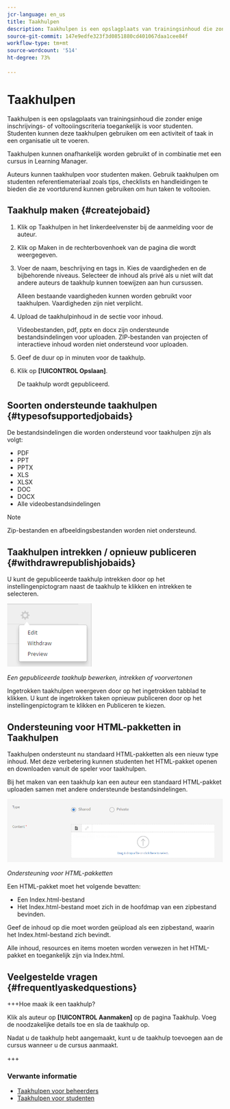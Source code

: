 ```yaml
---
jcr-language: en_us
title: Taakhulpen
description: Taakhulpen is een opslagplaats van trainingsinhoud die zonder enige inschrijvings- of voltooiingscriteria toegankelijk is voor studenten. Studenten kunnen deze taakhulpen gebruiken om een activiteit of taak in een organisatie uit te voeren.
source-git-commit: 147e9edfe323f3d0851880cd401067daa1cee84f
workflow-type: tm+mt
source-wordcount: '514'
ht-degree: 73%

---
```




# Taakhulpen

Taakhulpen is een opslagplaats van trainingsinhoud die zonder enige inschrijvings- of voltooiingscriteria toegankelijk is voor studenten. Studenten kunnen deze taakhulpen gebruiken om een activiteit of taak in een organisatie uit te voeren.

Taakhulpen kunnen onafhankelijk worden gebruikt of in combinatie met een cursus in Learning Manager.

Auteurs kunnen taakhulpen voor studenten maken. Gebruik taakhulpen om studenten referentiemateriaal zoals tips, checklists en handleidingen te bieden die ze voortdurend kunnen gebruiken om hun taken te voltooien.

## Taakhulp maken {#createjobaid}

1. Klik op Taakhulpen in het linkerdeelvenster bij de aanmelding voor de auteur.
1. Klik op Maken in de rechterbovenhoek van de pagina die wordt weergegeven.
1. Voer de naam, beschrijving en tags in. Kies de vaardigheden en de bijbehorende niveaus. Selecteer de inhoud als privé als u niet wilt dat andere auteurs de taakhulp kunnen toewijzen aan hun cursussen.

   Alleen bestaande vaardigheden kunnen worden gebruikt voor taakhulpen. Vaardigheden zijn niet verplicht.

1. Upload de taakhulpinhoud in de sectie voor inhoud.

   Videobestanden, pdf, pptx en docx zijn ondersteunde bestandsindelingen voor uploaden. ZIP-bestanden van projecten of interactieve inhoud worden niet ondersteund voor uploaden.

1. Geef de duur op in minuten voor de taakhulp.
1. Klik op **[!UICONTROL Opslaan]**.

   De taakhulp wordt gepubliceerd.

## Soorten ondersteunde taakhulpen {#typesofsupportedjobaids}

De bestandsindelingen die worden ondersteund voor taakhulpen zijn als volgt:

* PDF
* PPT
* PPTX
* XLS
* XLSX
* DOC
* DOCX
* Alle videobestandsindelingen

>[!NOTE]
>
>Zip-bestanden en afbeeldingsbestanden worden niet ondersteund.

## Taakhulpen intrekken / opnieuw publiceren {#withdrawrepublishjobaids}

U kunt de gepubliceerde taakhulp intrekken door op het instellingenpictogram naast de taakhulp te klikken en intrekken te selecteren.

![](assets/job-aid-withdraw.png)

*Een gepubliceerde taakhulp bewerken, intrekken of voorvertonen*

Ingetrokken taakhulpen weergeven door op het ingetrokken tabblad te klikken. U kunt de ingetrokken taken opnieuw publiceren door op het instellingenpictogram te klikken en Publiceren te kiezen.

## Ondersteuning voor HTML-pakketten in Taakhulpen

Taakhulpen ondersteunt nu standaard HTML-pakketten als een nieuw type inhoud. Met deze verbetering kunnen studenten het HTML-pakket openen en downloaden vanuit de speler voor taakhulpen.

Bij het maken van een taakhulp kan een auteur een standaard HTML-pakket uploaden samen met andere ondersteunde bestandsindelingen.

![](assets/html-job-aid.png)

*Ondersteuning voor HTML-pakketten*

Een HTML-pakket moet het volgende bevatten:

* Een Index.html-bestand
* Het Index.html-bestand moet zich in de hoofdmap van een zipbestand bevinden.

Geef de inhoud op die moet worden geüpload als een zipbestand, waarin het Index.html-bestand zich bevindt.

Alle inhoud, resources en items moeten worden verwezen in het HTML-pakket en toegankelijk zijn via Index.html.

## Veelgestelde vragen {#frequentlyaskedquestions}

+++Hoe maak ik een taakhulp?

Klik als auteur op **[!UICONTROL Aanmaken]** op de pagina Taakhulp. Voeg de noodzakelijke details toe en sla de taakhulp op.

Nadat u de taakhulp hebt aangemaakt, kunt u de taakhulp toevoegen aan de cursus wanneer u de cursus aanmaakt.

+++

### Verwante informatie

* [Taakhulpen voor beheerders](../../administrators/feature-summary/job-aids.md)
* [Taakhulpen voor studenten](../../learners/feature-summary/job-aids.md)
